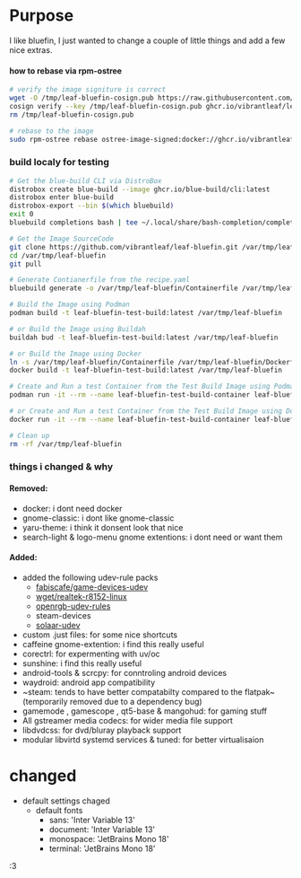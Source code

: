 # Purpose
I like bluefin, I just wanted to change a couple of little things and add a few nice extras.

#### how to rebase via rpm-ostree
```sh
# verify the image signiture is correct
wget -O /tmp/leaf-bluefin-cosign.pub https://raw.githubusercontent.com/vibrantleaf/leaf-bluefin/refs/heads/main/cosign.pub
cosign verify --key /tmp/leaf-bluefin-cosign.pub ghcr.io/vibrantleaf/leaf-bluefin:latest
rm /tmp/leaf-bluefin-cosign.pub

# rebase to the image
sudo rpm-ostree rebase ostree-image-signed:docker://ghcr.io/vibrantleaf/leaf-bluefin:latest
```

### build localy for testing
```sh
# Get the blue-build CLI via DistroBox
distrobox create blue-build --image ghcr.io/blue-build/cli:latest
distrobox enter blue-build
distrobox-export --bin $(which bluebuild)
exit 0
bluebuild completions bash | tee ~/.local/share/bash-completion/completions/bluebuild

# Get the Image SourceCode
git clone https://github.com/vibrantleaf/leaf-bluefin.git /var/tmp/leaf-bluefin
cd /var/tmp/leaf-bluefin
git pull

# Generate Contianerfile from the recipe.yaml
bluebuild generate -o /var/tmp/leaf-bluefin/Containerfile /var/tmp/leaf-bluefin/recipes/recipe.yaml

# Build the Image using Podman
podman build -t leaf-bluefin-test-build:latest /var/tmp/leaf-bluefin

# or Build the Image using Buildah
buildah bud -t leaf-bluefin-test-build:latest /var/tmp/leaf-bluefin

# or Build the Image using Docker
ln -s /var/tmp/leaf-bluefin/Containerfile /var/tmp/leaf-bluefin/Dockerfile # symlink Containerfile to Dockerfile for better Docker Compatibility
docker build -t leaf-bluefin-test-build:latest /var/tmp/leaf-bluefin

# Create and Run a test Container from the Test Build Image using Podman
podman run -it --rm --name leaf-bluefin-test-build-container leaf-bluefin-test-build:latest /bin/bash

# or Create and Run a test Container from the Test Build Image using Docker
docker run -it --rm --name leaf-bluefin-test-build-container leaf-bluefin-test-build:latest /bin/bash

# Clean up
rm -rf /var/tmp/leaf-bluefin
```

### things i changed & why
#### Removed:
- docker: i dont need docker
- gnome-classic: i dont like gnome-classic
- yaru-theme: i think it donsent look that nice
- search-light & logo-menu gnome extentions: i dont need or want them
#### Added:
- added the following udev-rule packs
  - [fabiscafe/game-devices-udev](https://github.com/fabiscafe/game-devices-udev)
  - [wget/realtek-r8152-linux](https://github.com/wget/realtek-r8152-linux/)
  - [openrgb-udev-rules](https://packages.fedoraproject.org/pkgs/openrgb/openrgb-udev-rules/)
  - steam-devices
  - [solaar-udev](https://packages.fedoraproject.org/pkgs/solaar/solaar-udev/)
- custom .just files: for some nice shortcuts
- caffeine gnome-extention: i find this really useful
- corectrl: for expermenting with uv/oc
- sunshine: i find this really useful
- android-tools & scrcpy: for conntroling android devices
- waydroid: android app compatibility
- ~steam: tends to have better compatabilty compared to the flatpak~ (temporarily removed due to a dependency bug)
- gamemode , gamescope , qt5-base & mangohud: for gaming stuff 
- All gstreamer media codecs: for wider media file support
- libdvdcss: for dvd/bluray playback support
- modular libvirtd systemd services & tuned: for better virtualisaion
# changed
- default settings chaged
  - default fonts
    - sans: 'Inter Variable 13'
    - document: 'Inter Variable 13'
    - monospace: 'JetBrains Mono 18'
    - terminal: 'JetBrains Mono 18'

:3
